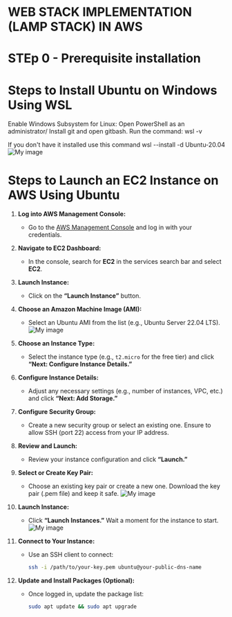 # WEB STACK IMPLEMENTATION (LAMP STACK) IN AWS

# STEp 0 - Prerequisite installation
# Steps to Install Ubuntu on Windows Using WSL

 Enable Windows Subsystem for Linux:
 Open PowerShell as an administrator/ Install git and open gitbash.
 Run the command:
              wsl -v


 If you don't have it installed use this command
                  wsl --install -d Ubuntu-20.04
![My image](ubuntu_version.jpg)

# Steps to Launch an EC2 Instance on AWS Using Ubuntu

1. **Log into AWS Management Console:**
   - Go to the [AWS Management Console](https://aws.amazon.com/console/) and log in with your credentials.

2. **Navigate to EC2 Dashboard:**
   - In the console, search for **EC2** in the services search bar and select **EC2**.

3. **Launch Instance:**
   - Click on the **“Launch Instance”** button.

4. **Choose an Amazon Machine Image (AMI):**
   - Select an Ubuntu AMI from the list (e.g., Ubuntu Server 22.04 LTS).
   ![My image](setup_instance.png)

5. **Choose an Instance Type:**
   - Select the instance type (e.g., `t2.micro` for the free tier) and click **“Next: Configure Instance Details.”**

6. **Configure Instance Details:**
   - Adjust any necessary settings (e.g., number of instances, VPC, etc.) and click **“Next: Add Storage.”**

8. **Configure Security Group:**
   - Create a new security group or select an existing one. Ensure to allow SSH (port 22) access from your IP address.

10. **Review and Launch:**
    - Review your instance configuration and click **“Launch.”**

11. **Select or Create Key Pair:**
    - Choose an existing key pair or create a new one. Download the key pair (.pem file) and keep it safe.
     ![My image](create_key_pair.png)

12. **Launch Instance:**
    - Click **“Launch Instances.”** Wait a moment for the instance to start.
     ![My image](Launch_an_instance.png)

13. **Connect to Your Instance:**
    - Use an SSH client to connect:
      ```bash
      ssh -i /path/to/your-key.pem ubuntu@your-public-dns-name
      ```

14. **Update and Install Packages (Optional):**
    - Once logged in, update the package list:
      ```bash
      sudo apt update && sudo apt upgrade
      ```
